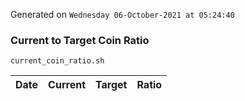 Generated on `Wednesday 06-October-2021 at 05:24:40`

### Current to Target Coin Ratio
`current_coin_ratio.sh`

Date|Current|Target|Ratio
---|---|---|---
